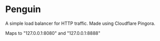 # Penguin

A simple load balancer for HTTP traffic.
Made using Cloudflare Pingora.

Maps to "127.0.0.1:8080" and "127.0.0.1:8888"

